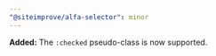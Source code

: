 ```yaml
---
"@siteimprove/alfa-selector": minor
---
```


**Added:** The `:checked` pseudo-class is now supported.
